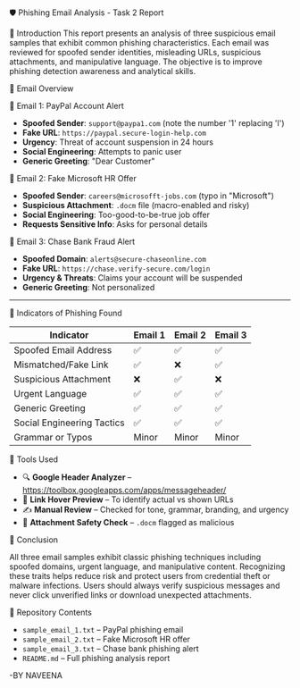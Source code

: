 🛡️ Phishing Email Analysis - Task 2 Report

🎯 Introduction
This report presents an analysis of three suspicious email samples that exhibit common phishing characteristics. Each email was reviewed for spoofed sender identities, misleading URLs, suspicious attachments, and manipulative language. The objective is to improve phishing detection awareness and analytical skills.

 📧 Email Overview

📌 Email 1: PayPal Account Alert
- **Spoofed Sender**: `support@paypa1.com` (note the number '1' replacing 'l')
- **Fake URL**: `https://paypal.secure-login-help.com`
- **Urgency**: Threat of account suspension in 24 hours
- **Social Engineering**: Attempts to panic user
- **Generic Greeting**: "Dear Customer"

📌 Email 2: Fake Microsoft HR Offer
- **Spoofed Sender**: `careers@microsofft-jobs.com` (typo in "Microsoft")
- **Suspicious Attachment**: `.docm` file (macro-enabled and risky)
- **Social Engineering**: Too-good-to-be-true job offer
- **Requests Sensitive Info**: Asks for personal details

 📌 Email 3: Chase Bank Fraud Alert
- **Spoofed Domain**: `alerts@secure-chaseonline.com`
- **Fake URL**: `https://chase.verify-secure.com/login`
- **Urgency & Threats**: Claims your account will be suspended
- **Generic Greeting**: Not personalized

---

 🚩 Indicators of Phishing Found

| Indicator                 | Email 1 | Email 2 | Email 3 |
|--------------------------|---------|---------|---------|
| Spoofed Email Address    | ✅      | ✅      | ✅      |
| Mismatched/Fake Link     | ✅      | ❌      | ✅      |
| Suspicious Attachment    | ❌      | ✅      | ❌      |
| Urgent Language          | ✅      | ✅      | ✅      |
| Generic Greeting         | ✅      | ✅      | ✅      |
| Social Engineering Tactics | ✅    | ✅      | ✅      |
| Grammar or Typos         | Minor   | Minor   | Minor   |


🧪 Tools Used

- 🔍 **Google Header Analyzer** – https://toolbox.googleapps.com/apps/messageheader/
- 🔗 **Link Hover Preview** – To identify actual vs shown URLs
- ✍️ **Manual Review** – Checked for tone, grammar, branding, and urgency
- 🛑 **Attachment Safety Check** – `.docm` flagged as malicious


 🧠 Conclusion

All three email samples exhibit classic phishing techniques including spoofed domains, urgent language, and manipulative content. Recognizing these traits helps reduce risk and protect users from credential theft or malware infections. Users should always verify suspicious messages and never click unverified links or download unexpected attachments.



 📂 Repository Contents

- `sample_email_1.txt` – PayPal phishing email
- `sample_email_2.txt` – Fake Microsoft HR offer
- `sample_email_3.txt` – Chase bank phishing alert
- `README.md` – Full phishing analysis report

-BY
   NAVEENA
